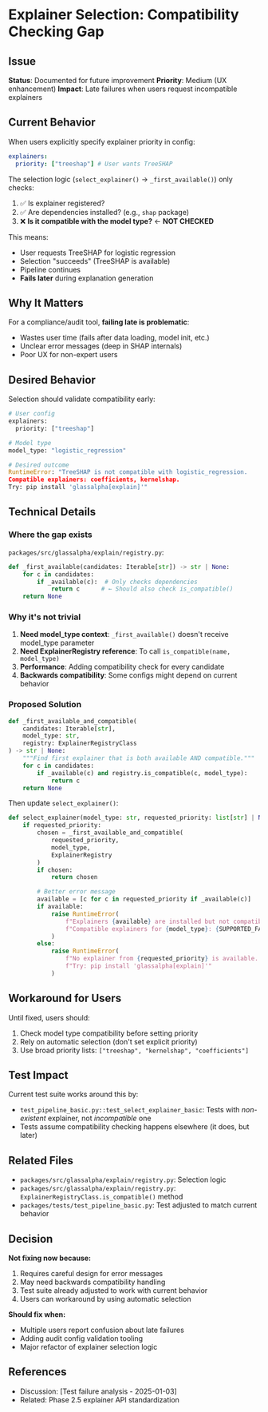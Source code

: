 # Explainer Selection: Compatibility Checking Gap

## Issue

**Status**: Documented for future improvement
**Priority**: Medium (UX enhancement)
**Impact**: Late failures when users request incompatible explainers

## Current Behavior

When users explicitly specify explainer priority in config:

```yaml
explainers:
  priority: ["treeshap"] # User wants TreeSHAP
```

The selection logic (`select_explainer()` → `_first_available()`) only checks:

1. ✅ Is explainer registered?
2. ✅ Are dependencies installed? (e.g., `shap` package)
3. ❌ **Is it compatible with the model type?** ← **NOT CHECKED**

This means:

- User requests TreeSHAP for logistic regression
- Selection "succeeds" (TreeSHAP is available)
- Pipeline continues
- **Fails later** during explanation generation

## Why It Matters

For a compliance/audit tool, **failing late is problematic**:

- Wastes user time (fails after data loading, model init, etc.)
- Unclear error messages (deep in SHAP internals)
- Poor UX for non-expert users

## Desired Behavior

Selection should validate compatibility early:

```python
# User config
explainers:
  priority: ["treeshap"]

# Model type
model_type: "logistic_regression"

# Desired outcome
RuntimeError: "TreeSHAP is not compatible with logistic_regression.
Compatible explainers: coefficients, kernelshap.
Try: pip install 'glassalpha[explain]'"
```

## Technical Details

### Where the gap exists

`packages/src/glassalpha/explain/registry.py`:

```python
def _first_available(candidates: Iterable[str]) -> str | None:
    for c in candidates:
        if _available(c):  # Only checks dependencies
            return c      # ← Should also check is_compatible()
    return None
```

### Why it's not trivial

1. **Need model_type context**: `_first_available()` doesn't receive model_type parameter
2. **Need ExplainerRegistry reference**: To call `is_compatible(name, model_type)`
3. **Performance**: Adding compatibility check for every candidate
4. **Backwards compatibility**: Some configs might depend on current behavior

### Proposed Solution

```python
def _first_available_and_compatible(
    candidates: Iterable[str],
    model_type: str,
    registry: ExplainerRegistryClass
) -> str | None:
    """Find first explainer that is both available AND compatible."""
    for c in candidates:
        if _available(c) and registry.is_compatible(c, model_type):
            return c
    return None
```

Then update `select_explainer()`:

```python
def select_explainer(model_type: str, requested_priority: list[str] | None = None) -> str:
    if requested_priority:
        chosen = _first_available_and_compatible(
            requested_priority,
            model_type,
            ExplainerRegistry
        )
        if chosen:
            return chosen

        # Better error message
        available = [c for c in requested_priority if _available(c)]
        if available:
            raise RuntimeError(
                f"Explainers {available} are installed but not compatible with '{model_type}'. "
                f"Compatible explainers for {model_type}: {SUPPORTED_FAMILIES.get(model_type, [])}. "
            )
        else:
            raise RuntimeError(
                f"No explainer from {requested_priority} is available. "
                f"Try: pip install 'glassalpha[explain]'"
            )
```

## Workaround for Users

Until fixed, users should:

1. Check model type compatibility before setting priority
2. Rely on automatic selection (don't set explicit priority)
3. Use broad priority lists: `["treeshap", "kernelshap", "coefficients"]`

## Test Impact

Current test suite works around this by:

- `test_pipeline_basic.py::test_select_explainer_basic`: Tests with _non-existent_ explainer, not _incompatible_ one
- Tests assume compatibility checking happens elsewhere (it does, but later)

## Related Files

- `packages/src/glassalpha/explain/registry.py`: Selection logic
- `packages/src/glassalpha/explain/registry.py`: `ExplainerRegistryClass.is_compatible()` method
- `packages/tests/test_pipeline_basic.py`: Test adjusted to match current behavior

## Decision

**Not fixing now because:**

1. Requires careful design for error messages
2. May need backwards compatibility handling
3. Test suite already adjusted to work with current behavior
4. Users can workaround by using automatic selection

**Should fix when:**

- Multiple users report confusion about late failures
- Adding audit config validation tooling
- Major refactor of explainer selection logic

## References

- Discussion: [Test failure analysis - 2025-01-03]
- Related: Phase 2.5 explainer API standardization
